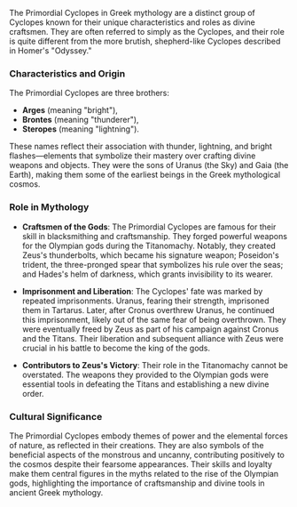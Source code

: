 The Primordial Cyclopes in Greek mythology are a distinct group of Cyclopes known for their unique characteristics and roles as divine craftsmen. They are often referred to simply as the Cyclopes, and their role is quite different from the more brutish, shepherd-like Cyclopes described in Homer's "Odyssey."

### Characteristics and Origin
The Primordial Cyclopes are three brothers:
- **Arges** (meaning "bright"),
- **Brontes** (meaning "thunderer"),
- **Steropes** (meaning "lightning").

These names reflect their association with thunder, lightning, and bright flashes—elements that symbolize their mastery over crafting divine weapons and objects. They were the sons of Uranus (the Sky) and Gaia (the Earth), making them some of the earliest beings in the Greek mythological cosmos.

### Role in Mythology
- **Craftsmen of the Gods**: The Primordial Cyclopes are famous for their skill in blacksmithing and craftsmanship. They forged powerful weapons for the Olympian gods during the Titanomachy. Notably, they created Zeus's thunderbolts, which became his signature weapon; Poseidon's trident, the three-pronged spear that symbolizes his rule over the seas; and Hades's helm of darkness, which grants invisibility to its wearer.
  
- **Imprisonment and Liberation**: The Cyclopes' fate was marked by repeated imprisonments. Uranus, fearing their strength, imprisoned them in Tartarus. Later, after Cronus overthrew Uranus, he continued this imprisonment, likely out of the same fear of being overthrown. They were eventually freed by Zeus as part of his campaign against Cronus and the Titans. Their liberation and subsequent alliance with Zeus were crucial in his battle to become the king of the gods.

- **Contributors to Zeus's Victory**: Their role in the Titanomachy cannot be overstated. The weapons they provided to the Olympian gods were essential tools in defeating the Titans and establishing a new divine order.

### Cultural Significance
The Primordial Cyclopes embody themes of power and the elemental forces of nature, as reflected in their creations. They are also symbols of the beneficial aspects of the monstrous and uncanny, contributing positively to the cosmos despite their fearsome appearances. Their skills and loyalty make them central figures in the myths related to the rise of the Olympian gods, highlighting the importance of craftsmanship and divine tools in ancient Greek mythology.